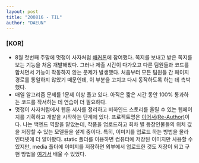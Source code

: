 ```yaml
---
layout: post
title: "200816 - TIL"
author: "DAEUN"
---
```


### [KOR]
* 8월 첫번째 주말에 멋쟁이 사자처럼 [해커톤](https://github.com/hinhyu/Wookie)에 참여했다. 쪽지를 보내고 받은 쪽지를 보는 기능을 처음 개발해봤다. 그러나 제출 시간이 다가오고 다른 팀원들과 코드를 합치면서 기능이 작동하지 않는 문제가 발생했다. 처음부터 모든 팀원들 간 페이지 경로를 통일하지 않았기 때문인데, 이 부분을 고치고 다시 동작하도록 하는 데 촉박했다.
* 매일 알고리즘 문제를 1문제 이상 풀고 있다. 아직은 짧은 시간 동안 100% 통과하는 코드를 작서하는 데 연습이 더 필요하다.
* 멋쟁이 사자처럼에서 웹툰 서사를 정리하고 비하인드 스토리를 올릴 수 있는 웹페이지를 기획하고 개발을 시작하는 단계에 있다. 프로젝트명은 [이어서(Re-Author)](https://github.com/shalo1040/Re-Author)이다. 나는 백엔드 역할을 맡았는데, 작품을 업로드하고 회차 별 등장인물들의 위치 값을 저장할 수 있는 모델들을 설계 중이다. 특히, 이미지를 업로드 하는 방법을 몰라 인터넷에 더 알아봤다. static 폴더를 이용하면 컴퓨터에 저장된 이미지만 사용할 수 있지만, media 폴더에 이미지를 저장하면 외부에서 업로드한 것도 저장이 되고 구현 방법을 [여기서](https://www.geeksforgeeks.org/python-uploading-images-in-django/) 배울 수 있었다.